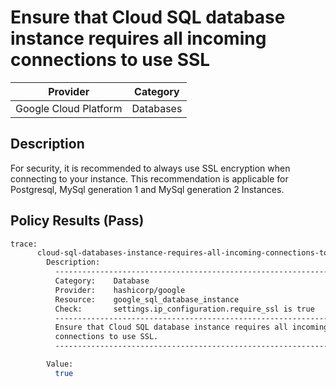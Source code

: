 # Ensure that Cloud SQL database instance requires all incoming connections to use SSL

| Provider              | Category  |
|-----------------------|-----------|
| Google Cloud Platform | Databases |

## Description
For security, it is recommended to always use SSL encryption when connecting to your instance. This recommendation is applicable for Postgresql, MySql generation 1 and MySql generation 2 Instances.

## Policy Results (Pass)
```bash
trace:
      cloud-sql-databases-instance-requires-all-incoming-connections-to-use-ssl.sentinel:42:1 - Rule "main"
        Description:
          -------------------------------------------------------------
          Category:    Database
          Provider:    hashicorp/google
          Resource:    google_sql_database_instance
          Check:       settings.ip_configuration.require_ssl is true
          -------------------------------------------------------------
          Ensure that Cloud SQL database instance requires all incoming
          connections to use SSL.
          -------------------------------------------------------------

        Value:
          true
```